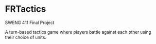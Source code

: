 FRTactics
=========

SWENG 411 Final Project

A turn-based tactics game where players battle against each other using their choice of units.
